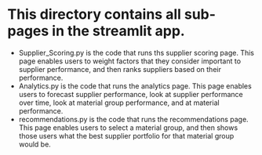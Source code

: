 # This directory contains all sub-pages in the streamlit app.

- Supplier_Scoring.py is the code that runs ths supplier scoring page. This page enables users to weight factors that they consider important to supplier performance, and then ranks suppliers based on their performance.
- Analytics.py is the code that runs the analytics page. This page enables users to forecast supplier performance, look at supplier performance over time, look at material group performance, and at material performance.
- recommendations.py is the code that runs the recommendations page. This page enables users to select a material group, and then shows those users what the best supplier portfolio for that material group would be.
